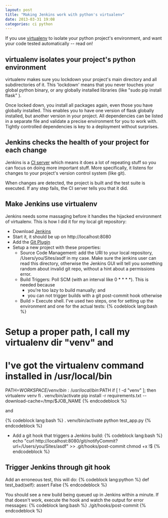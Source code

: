 ```yaml
---
layout: post
title: "Making Jenkins work with python's virtualenv"
date: 2013-03-31 19:08
categories: ci python
---
```


If you use [virtualenv](http://www.virtualenv.org/en/latest/) to isolate your python project's environment, and want your code tested automatically -- read on!

## virtualenv isolates your project's python environment

virtualenv makes sure you lockdown your project's main directory and all subdirectories of it. This 'lockdown' means that you never touches your global python binary, or any globally installed libraries (like "sudo pip install flask" ).

Once locked down, you install all packages again, even those you have globally installed. This enables you to have one version of flask globally installed, but another version in your project. All dependencies can be listed in a separate file and validate a precise environment for you to work with. Tightly controlled dependencies is key to a deployment without surprises.

## Jenkins checks the health of your project for each change

Jenkins is a [CI server](https://en.wikipedia.org/wiki/Continuous_integration#Principles) which means it does a lot of repeating stuff so you can focus on doing more important stuff. More specifically, it listens for changes to your project's version control system (like git).

When changes are detected, the project is built and the test suite is executed. If any step fails, the CI server tells you that it did.

## Make Jenkins use virtualenv

Jenkins needs some massaging before it handles the hijacked environment of virtualenv. This is how I did it for my local git repository:

 - Download [Jenkins](http://jenkins-ci.org/)
 - Start it, it should be up on http://localhost:8080
 - Add the [Git Plugin](https://wiki.jenkins-ci.org/display/JENKINS/Git+Plugin)
 - Setup a new project with these properties:
    - Source Code Management: add the URI to your local repository, /Users/you/Sites/asdf in my case. Make sure the jenkins user can read this directory, otherwise the Jenkins GUI will tell you something random about invalid git repo, without a hint about a permissions error.
    - Build Triggers: Poll SCM (with an interval like 0 * * * *). This is needed because
      - you're too lazy to build manually; and
      - you can not trigger builds with a git post-commit hook otherwise
    - Build > Execute shell. I've used two steps, one for setting up the environment and one for the actual tests:
{% codeblock lang:bash %}
# Setup a proper path, I call my virtualenv dir "venv" and
# I've got the virtualenv command installed in /usr/local/bin
PATH=$WORKSPACE/venv/bin:/usr/local/bin:$PATH
if [ ! -d "venv" ]; then
        virtualenv venv
fi
. venv/bin/activate
pip install -r requirements.txt --download-cache=/tmp/$JOB_NAME
{% endcodeblock %}
        
and
        
{% codeblock lang:bash %}
. venv/bin/activate
python test_app.py
{% endcodeblock %}

 - Add a git hook that triggers a Jenkins build:
{% codeblock lang:bash %}
echo "curl http://localhost:8080/git/notifyCommit?url=/Users/you/Sites/asdf" >> .git/hooks/post-commit
chmod +x !$
{% endcodeblock %}

## Trigger Jenkins through git hook

Add an erroneous test, this will do:
{% codeblock lang:python %}
def test_bad(self):
    assert False
{% endcodeblock %}

You should see a new build being queued up in Jenkins within a minute. If that doesn't work, execute the hook and watch the output for error messages:
{% codeblock lang:bash %}
./git/hooks/post-commit
{% endcodeblock %}
